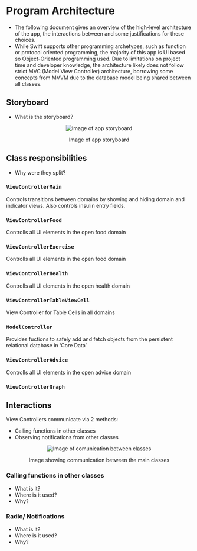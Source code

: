 # Program Architecture
* The following document gives an overview of the high-level architecture of the app, the interactions between and some justifications for these choices.
* While Swift supports other programming archetypes, such as function or protocol oriented programming, the majority of this app is UI based so Object-Oriented programming used. Due to limitations on project time and developer knowledge, the architecture likely does not follow strict MVC (Model View Controller) architecture, borrowing some concepts from MVVM due to the database model being shared between all classes.

## Storyboard
* What is the storyboard?
<p align="center">
<img src="https://raw.githubusercontent.com/danwells96/ARISES/master/DocFiles/img/storyboard.png" alt="Image of app storyboard"/>
</p>
<p align="center">
Image of app storyboard
</p>

## Class responsibilities
* Why were they split?

### `ViewControllerMain`
Controls transitions between domains by showing and hiding domain and indicator views. Also controls insulin entry fields.

### `ViewControllerFood`
Controlls all UI elements in the open food domain

### `ViewControllerExercise`
Controlls all UI elements in the open food domain

### `ViewControllerHealth`
Controlls all UI elements in the open health domain

### `ViewControllerTableViewCell`
View Controller for Table Cells in all domains

### `ModelController`
Provides fuctions to safely add and fetch objects from the persistent relational database in ‘Core Data’

### `ViewControllerAdvice`
Controlls all UI elements in the open advice domain

### `ViewControllerGraph`


## Interactions
View Controllers communicate via 2 methods:
* Calling functions in other classes
* Observing notifications from other classes

<p align="center">
<img src="https://raw.githubusercontent.com/danwells96/ARISES/master/DocFiles/img/hierarchy.png" alt="Image of comunication between classes"/>
</p>
<p align="center">
Image showing communication between the main classes
</p>

### Calling functions in other classes
* What is it?
* Where is it used?
* Why?
### Radio/ Notifications
* What is it?
* Where is it used?
* Why?
